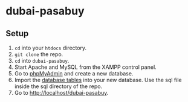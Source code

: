 # dubai-pasabuy

## Setup

1. `cd` into your `htdocs` directory.
2. `git clone` the repo.
3. `cd` into `dubai-pasabuy`.
4. Start Apache and MySQL from the XAMPP control panel.
5. Go to [phpMyAdmin](http://localhost/phpmyadmin) and create a new database.
6. Import the [database tables](./db/sql) into your new database. Use the sql file inside the sql directory of the repo.
7. Go to [http://localhost/dubai-pasabuy](http://localhost/dubai-pasabuy).
